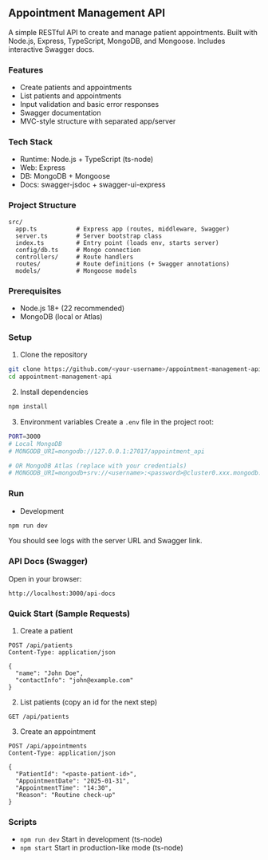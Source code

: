 ## Appointment Management API

A simple RESTful API to create and manage patient appointments. Built with Node.js, Express, TypeScript, MongoDB, and Mongoose. Includes interactive Swagger docs.

### Features
- Create patients and appointments
- List patients and appointments
- Input validation and basic error responses
- Swagger documentation
- MVC-style structure with separated app/server

### Tech Stack
- Runtime: Node.js + TypeScript (ts-node)
- Web: Express
- DB: MongoDB + Mongoose
- Docs: swagger-jsdoc + swagger-ui-express

### Project Structure
```
src/
  app.ts           # Express app (routes, middleware, Swagger)
  server.ts        # Server bootstrap class
  index.ts         # Entry point (loads env, starts server)
  config/db.ts     # Mongo connection
  controllers/     # Route handlers
  routes/          # Route definitions (+ Swagger annotations)
  models/          # Mongoose models
```

### Prerequisites
- Node.js 18+ (22 recommended)
- MongoDB (local or Atlas)

### Setup
1) Clone the repository
```bash
git clone https://github.com/<your-username>/appointment-management-api.git
cd appointment-management-api
```

2) Install dependencies
```bash
npm install
```

3) Environment variables
Create a `.env` file in the project root:
```bash
PORT=3000
# Local MongoDB
# MONGODB_URI=mongodb://127.0.0.1:27017/appointment_api

# OR MongoDB Atlas (replace with your credentials)
# MONGODB_URI=mongodb+srv://<username>:<password>@cluster0.xxx.mongodb.net/appointment_api?retryWrites=true&w=majority
```

### Run
- Development
```bash
npm run dev
```
You should see logs with the server URL and Swagger link.

### API Docs (Swagger)
Open in your browser:
```
http://localhost:3000/api-docs
```

### Quick Start (Sample Requests)
1) Create a patient
```http
POST /api/patients
Content-Type: application/json

{
  "name": "John Doe",
  "contactInfo": "john@example.com"
}
```

2) List patients (copy an id for the next step)
```http
GET /api/patients
```

3) Create an appointment
```http
POST /api/appointments
Content-Type: application/json

{
  "PatientId": "<paste-patient-id>",
  "AppointmentDate": "2025-01-31",
  "AppointmentTime": "14:30",
  "Reason": "Routine check-up"
}
```

### Scripts
- `npm run dev`  Start in development (ts-node)
- `npm start`    Start in production-like mode (ts-node)



